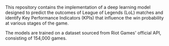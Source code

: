 This repository contains the implementation of a deep learning model designed to predict the outcomes of League of Legends (LoL) matches and identify Key Performance Indicators (KPIs) that influence the win probability at various stages of the game.

The models are trained on a dataset sourced from Riot Games' official API, consisting of 154,000 games.
